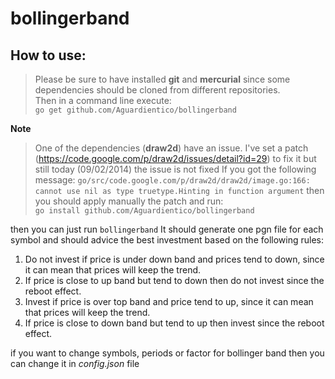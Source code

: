 bollingerband
=============

How to use:
-----------
> Please be sure to have installed **git** and **mercurial** since some dependencies should be cloned from different repositories.  
> Then in a command line execute:  
`go get github.com/Aguardientico/bollingerband`

**Note**
> One of the dependencies (**draw2d**) have an issue. I've set a patch (https://code.google.com/p/draw2d/issues/detail?id=29) to fix it but still today (09/02/2014) the issue is not fixed
If you got the following message: `go/src/code.google.com/p/draw2d/draw2d/image.go:166: cannot use nil as type truetype.Hinting in function argument`
then you should apply manually the patch and run:  
`go install github.com/Aguardientico/bollingerband`

then you can just run
`bollingerband`
It should generate one pgn file for each symbol and should advice the best investment based on the following rules:
1. Do not invest if price is under down band and prices tend to down, since it can mean that prices will keep the trend.
2. If price is close to up band but tend to down then do not invest since the reboot effect.
3. Invest if price is over top band and price tend to up, since it can mean that prices will keep the trend.
4. If price is close to down band but tend to up then invest since the reboot effect.

if you want to change symbols, periods or factor for bollinger band then you can change it in *config.json* file
